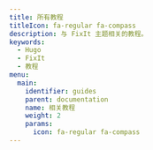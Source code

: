 ```yaml
---
title: 所有教程
titleIcon: fa-regular fa-compass
description: 与 FixIt 主题相关的教程。
keywords:
  - Hugo
  - FixIt
  - 教程
menu:
  main:
    identifier: guides
    parent: documentation
    name: 相关教程
    weight: 2
    params:
      icon: fa-regular fa-compass
---
```

